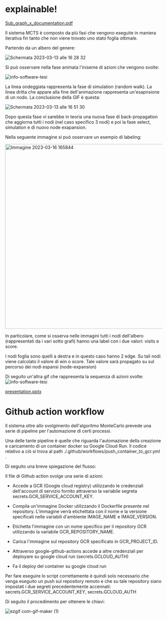 # explainable!
[Sub_graph_x_documentation.pdf](https://github.com/SocialThingsIT/explainable/files/10958899/Sub_graph_x_documentation.4.pdf)

Il sistema MCTS è composto da più fasi che vengono eseguite in maniera iterativa fin tanto che non viene trovato uno stato foglia ottimale.

Partendo da un albero del genere:

![Schermata 2023-03-13 alle 16 28 32](https://user-images.githubusercontent.com/126795492/224748728-80b93f15-f2ba-4810-b040-d4e05b4b71b7.png)



Si può osservare nella fase animata l'iniseme di azioni che vengono svolte:

![info-software-tesi](https://user-images.githubusercontent.com/126795492/223439290-3da27db2-5a26-44b1-9c03-b6f81d788a0f.gif)


La linea ondeggiata rappresenta la fase di simulation (random walk).
La linea dritta che appare alla fine dell'animazione rappresenta un'esapnsione di un nodo.
La conclusione della GIF è questa:




![Schermata 2023-03-13 alle 16 51 30](https://user-images.githubusercontent.com/126795492/224755527-bfd7e298-baae-4abe-a7ad-ba5c103d9795.png)

Dopo questa fase vi sarebbe in teoria una nuova fase di back-propagation che aggiorna tutti i nodi (nel caso specifico 3 nodi) e poi la fase select, simulation e di nuovo node exapansion.

Nella seguente immagine si può osservare un esempio di labeling:

<img width="590" alt="Immagine 2023-03-16 165844" src="https://user-images.githubusercontent.com/126795492/225679913-098ddf1c-fd15-44c5-bf6b-26c88c9f781a.png">

In particolare, come si osserva nelle immagini tutti i nodi dell'albero (rappresentati da i vari sotto grafi) hanno una label con i due valori: visits e score.

I nodi foglia sono quelli a destra e in questo caso hanno 2 edge. Su tali nodi viene calcolato il valore di win o score. Tale valore sarà propagato su sul percorso dei nodi espansi (node-expansion)


Di seguito un'altra gif che rappresenta la sequenza di azioni svolte:
![info-software-tesi](https://user-images.githubusercontent.com/126795492/226555373-35b68195-07ca-4089-94b5-6248b5e1cde4.gif)


[presentation.pptx](https://github.com/SocialThingsIT/explainable/files/11030731/presentation.pptx)

# Github action workflow

Il sistema oltre allo svolgimento dell'algoritmo MonteCarlo prevede una serie di pipeline per l'automazione di certi processi.

Una delle tante pipeline è quelle che riguarda l'automazione della creazione e caricamento di un container docker su Google Cloud Run.
Il codice relativo a ciò si trova al path ./.github/workflows/push_container_to_gcr.yml .

Di seguito una breve spiegazione del flusso:

Il file di Github action svolge una serie di azioni:

- Accede a GCR (Google cloud registry) utilizzando le credenziali dell'account di servizio fornito attraverso la variabile segreta secrets.GCR_SERVICE_ACCOUNT_KEY.

- Compila un'immagine Docker utilizzando il Dockerfile presente nel repository. L'immagine verrà etichettata con il nome e la versione specificati nelle variabili d'ambiente IMAGE_NAME e IMAGE_VERSION.

- Etichetta l'immagine con un nome specifico per il repository GCR utilizzando la variabile GCR_REPOSITORY_NAME.

- Carica l'immagine sul repository GCR specificato in GCR_PROJECT_ID.

- Attraverso google-github-actions accede a altre credenziali per deployare su google cloud run (secrets.GCLOUD_AUTH)

- Fa il deploy del container su google cloud run


Per fare eseguire lo script correttamente è quindi solo necessario che venga eseguito un push sul repository remoto e che su tale repository siano impostati i due segreti precedentemente accennati: secrets.GCR_SERVICE_ACCOUNT_KEY, secrets.GCLOUD_AUTH

Di seguito il procedimento per ottenere le chiavi:

![ezgif com-gif-maker (1)](https://user-images.githubusercontent.com/126795492/229080679-881819ec-4073-499e-af39-cfd60a6f2aef.gif)




